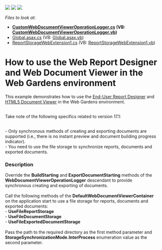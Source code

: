 <!-- default badges list -->
![](https://img.shields.io/endpoint?url=https://codecentral.devexpress.com/api/v1/VersionRange/128604151/17.1.4%2B)
[![](https://img.shields.io/badge/Open_in_DevExpress_Support_Center-FF7200?style=flat-square&logo=DevExpress&logoColor=white)](https://supportcenter.devexpress.com/ticket/details/T528588)
[![](https://img.shields.io/badge/📖_How_to_use_DevExpress_Examples-e9f6fc?style=flat-square)](https://docs.devexpress.com/GeneralInformation/403183)
<!-- default badges end -->
<!-- default file list -->
*Files to look at*:

* **[CustomWebDocumentViewerOperationLogger.cs](./CS/DevExpressWebGardenReporting/CustomWebDocumentViewerOperationLogger.cs) (VB: [CustomWebDocumentViewerOperationLogger.vb](./VB/DevExpressWebGardenReporting/CustomWebDocumentViewerOperationLogger.vb))**
* [Global.asax.cs](./CS/DevExpressWebGardenReporting/Global.asax.cs) (VB: [Global.asax.vb](./VB/DevExpressWebGardenReporting/Global.asax.vb))
* [ReportStorageWebExtension1.cs](./CS/DevExpressWebGardenReporting/ReportStorageWebExtension1.cs) (VB: [ReportStorageWebExtension1.vb](./VB/DevExpressWebGardenReporting/ReportStorageWebExtension1.vb))
<!-- default file list end -->
# How to use the Web Report Designer and Web Document Viewer in the Web Gardens environment


This example demonstrates how to use the <a href="https://documentation.devexpress.com/#XtraReports/CustomDocument17103">End-User Report Designer</a> and <a href="https://documentation.devexpress.com/#XtraReports/CustomDocument17738">HTML5 Document Viewer</a> in the Web Gardens environment.<br><br>
<p>Take note of the following specifics related to version 17.1:</p>
<br>- Only synchronous methods of creating and exporting documents are supported (i.e., there is no instant preview and document building progress indicator).<br>- You need to use the file storage to synchronize reports, documents and exported documents.


<h3>Description</h3>

Override the <strong>BuildStarting</strong> and <strong>ExportDocumentStarting</strong> methods of the <strong>WebDocumentViewerOperationLogger</strong> descendant to provide synchronous creating and exporting of documents. <br><br>Call the following methods of the <strong>DefaultWebDocumentViewerContainer</strong> on the application start to use a file storage for reports, documents and exported documents: <br>- <strong>UseFileReportStorage</strong><br>- <strong>UseFileDocumentStorage</strong><br>- <strong>UseFileExportedDocumentStorage</strong><br><br>Pass the path to the required directory as the first method parameter and <strong>StorageSynchronizationMode.InterProcess</strong> enumeration value as the second parameter.

<br/>


